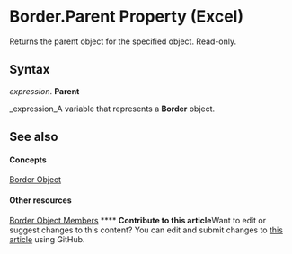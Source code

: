 
# Border.Parent Property (Excel)

Returns the parent object for the specified object. Read-only.


## Syntax

 _expression_. **Parent**

 _expression_A variable that represents a  **Border** object.


## See also


#### Concepts


 [Border Object](bca516bf-7c0f-f9df-078d-dfb522f256f3.md)
#### Other resources


 [Border Object Members](9894a092-7e82-4108-3463-c6d7b542659c.md)
****   **Contribute to this article**Want to edit or suggest changes to this content? You can edit and submit changes to  [this article](https://github.com/jhershey00/VBA_Excel_Test/OpenXMLCon/articles/c2d140bc-ad37-958b-5a9f-9709e03f1e2f.md) using GitHub.

